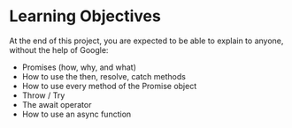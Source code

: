 # Learning Objectives
At the end of this project, you are expected to be able to explain to anyone, without the help of Google:

+ Promises (how, why, and what)
+ How to use the then, resolve, catch methods
+ How to use every method of the Promise object
+ Throw / Try
+ The await operator
+ How to use an async function
